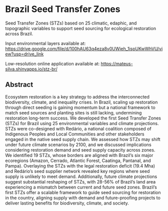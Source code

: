 # Brazil Seed Transfer Zones
Seed Transfer Zones (STZs) based on 25 climatic, edaphic, and topographic variables to support seed sourcing for ecological restoration across Brazil.

Input environmental layers available at: https://drive.google.com/file/d/100hAU63q4eza8v0UWieh_1ispUKwWhVU/view?usp=drive_link

Low-resolution online application available at: https://mateus-silva.shinyapps.io/stz-br/

## Abstract
Ecosystem restoration is a key strategy to address the interconnected biodiversity, climate, and inequality crises. In Brazil, scaling up restoration through direct seeding is gaining momentum but a national framework to match seed sources and planting sites is still lacking, undermining restoration long-term success. We developed the first Seed Transfer Zones (STZs) for Brazil using 25 environmental variables and climate projections. STZs were co-designed with Redário, a national coalition composed of Indigenous Peoples and Local Communities and other stakeholders engaged in the native seed supply chain. We assessed how STZs may shift under future climate scenarios by 2100, and we discussed implications considering restoration demand and seed supply capacity across zones. We identified 19 STZs, whose borders are aligned with Brazil’s six major ecoregions (Amazon, Cerrado, Atlantic Forest, Caatinga, Pantanal, and Pampa). Overlaying  the STZs with the legal restoration deficit (19.4 Mha) and Redário’s seed supplier network revealed key regions where seed supply is unlikely to meet demand. Additionally, future climate projections suggest substantial reshaping of STZs, with 28-56% of Brazil’s land area experiencing a mismatch between current and future seed zones. Brazil’s first STZs offer a scalable framework to guide seed sourcing for restoration in the country, aligning supply with demand and future-proofing projects to deliver lasting benefits for biodiversity, climate, and society.
